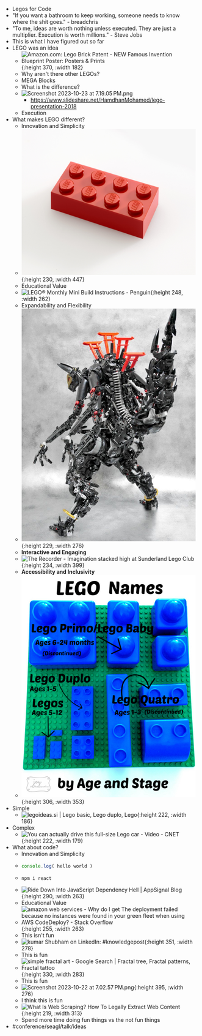 - Legos for Code
- "If you want a bathroom to keep working, someone needs to know where the shit goes." - breadchris
- "To me, ideas are worth nothing unless executed. They are just a multiplier. Execution is worth millions." - Steve Jobs
- This is what I have figured out so far
- LEGO was an idea
	- ![Amazon.com: Lego Brick Patent - NEW Famous Invention Blueprint Poster:  Posters & Prints](https://m.media-amazon.com/images/I/81hjUx2CIXL.jpg){:height 370, :width 182}
	- Why aren't there other LEGOs?
	- MEGA Blocks
	- What is the difference?
	- ![Screenshot 2023-10-23 at 7.19.05 PM.png](../assets/Screenshot_2023-10-23_at_7.19.05 PM_1698113949439_0.png)
		- https://www.slideshare.net/HamdhanMohamed/lego-presentation-2018
	- Execution
- What makes LEGO different?
	- Innovation and Simplicity
	- ![lego red brick.jpg](../assets/lego_red_brick_1698114055209_0.jpg){:height 230, :width 447}
	- Educational Value
	- ![LEGO® Monthly Mini Build Instructions - Penguin](https://cdn.shopify.com/s/files/1/1553/8473/files/201912-MMB-Instructions_Penguin-_40332_-1_2048x2048.png?v=1583304951){:height 248, :width 262}
	- Expandability and Flexibility
	- ![Crazy Bioncile Builds.jpg](../assets/Crazy_Bioncile_Builds_1698114159744_0.jpg){:height 229, :width 276}
	- **Interactive and Engaging**
	- ![The Recorder - Imagination stacked high at Sunderland Lego Club](https://www.recorder.com/getattachment/2c6891be-bd2c-4ba8-975e-474227224f0d/b1-Lego-club-ph3){:height 234, :width 399}
	- **Accessibility and Inclusivity**
	- !['Different Lego Sizes.jpg](../assets/'Different_Lego_Sizes_1698114261101_0.jpg){:height 306, :width 353}
- Simple
	- ![legoideas.si | Lego basic, Lego duplo, Lego](https://i.pinimg.com/originals/4d/b4/12/4db412a3ac74d7202efa7406a0a97207.jpg){:height 222, :width 186}
- Complex
	- ![You can actually drive this full-size Lego car - Video - CNET](https://www.cnet.com/a/img/resize/ba49e27eab25e7789046ff9a89a3179ed2c014e8/hub/2018/08/31/17cb8761-8479-499e-b2d9-b2654715974f/lego.jpg?auto=webp&fit=cover&height=482&width=856){:height 222, :width 179}
- What about code?
	- Innovation and Simplicity
	- ```js
	  console.log( hello world )
	  ```
	- ```shell
	  npm i react
	  ```
	- ![Ride Down Into JavaScript Dependency Hell | AppSignal Blog](https://blog.appsignal.com/images/blog/2020-04/anvaka-vizualization-gatsby.png){:height 290, :width 263}
	- Educational Value
	- ![amazon web services - Why do I get The deployment failed because no  instances were found in your green fleet when using AWS CodeDeploy? - Stack  Overflow](https://i.stack.imgur.com/ftAjC.png){:height 255, :width 263}
	- This isn't fun
	- ![kumar Shubham on LinkedIn: #knowledgepost](https://media.licdn.com/dms/image/D4D22AQHiHnjTlMr3hQ/feedshare-shrink_800/0/1694628520706?e=1700697600&v=beta&t=rVejUPGoiTuyjjelpS5LVE2PkhKKmCRVWFmNdPSKv_w){:height 351, :width 278}
	- This is fun
	- ![simple fractal art - Google Search | Fractal tree, Fractal patterns,  Fractal tattoo](https://i.pinimg.com/originals/ff/20/db/ff20dbf6b268e5a133aa28ffb78ccfa9.jpg){:height 330, :width 283}
	- This is fun
	- ![Screenshot 2023-10-22 at 7.02.57 PM.png](../assets/Screenshot_2023-10-22_at_7.02.57 PM_1698026594238_0.png){:height 395, :width 276}
	- I think this is fun
	- ![What Is Web Scraping? How To Legally Extract Web Content](https://kinsta.com/wp-content/uploads/2022/07/Types-of-web-data.png){:height 219, :width 313}
	- Spend more time doing fun things vs the not fun things
- #conference/seagl/talk/ideas